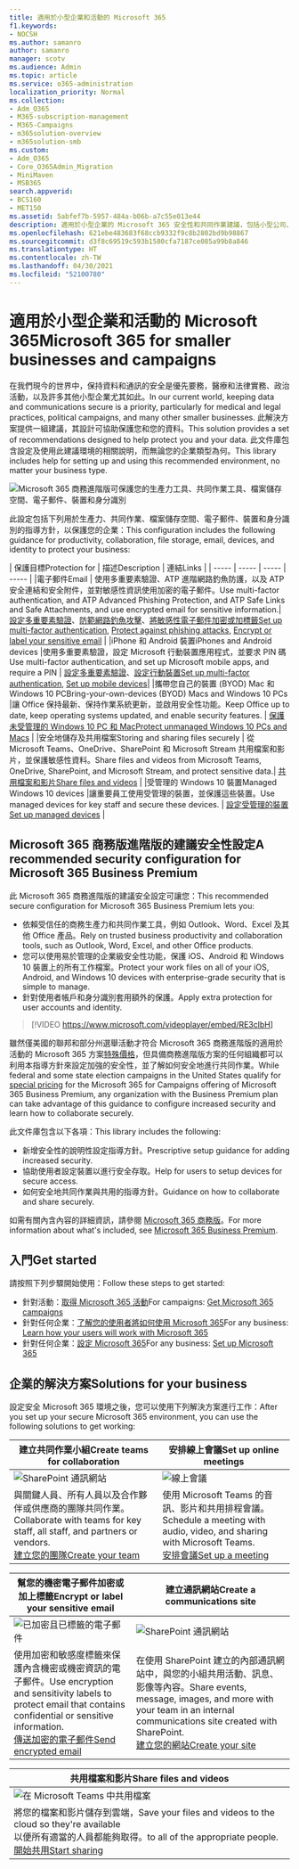 ```yaml
---
title: 適用於小型企業和活動的 Microsoft 365
f1.keywords:
- NOCSH
ms.author: samanro
author: samanro
manager: scotv
ms.audience: Admin
ms.topic: article
ms.service: o365-administration
localization_priority: Normal
ms.collection:
- Adm_O365
- M365-subscription-management
- M365-Campaigns
- m365solution-overview
- m365solution-smb
ms.custom:
- Adm_O365
- Core_O365Admin_Migration
- MiniMaven
- MSB365
search.appverid:
- BCS160
- MET150
ms.assetid: 5abfef7b-5957-484a-b06b-a7c55e013e44
description: 適用於小型企業的 Microsoft 365 安全性和共同作業建議，包括小型公司、實務和政治活動。
ms.openlocfilehash: 621ebe483683f68ccb9332f9c8b2802bd9b98867
ms.sourcegitcommit: d3f8c69519c593b1580cfa7187ce085a99b8a846
ms.translationtype: HT
ms.contentlocale: zh-TW
ms.lasthandoff: 04/30/2021
ms.locfileid: "52100780"
---
```

<a name="microsoft-365-for-smaller-businesses-and-campaigns"></a><span data-ttu-id="7b2e9-103">適用於小型企業和活動的 Microsoft 365</span><span class="sxs-lookup"><span data-stu-id="7b2e9-103">Microsoft 365 for smaller businesses and campaigns</span></span>
===========================

<span data-ttu-id="7b2e9-104">在我們現今的世界中，保持資料和通訊的安全是優先要務，醫療和法律實務、政治活動，以及許多其他小型企業尤其如此。</span><span class="sxs-lookup"><span data-stu-id="7b2e9-104">In our current world, keeping data and communications secure is a priority, particularly for medical and legal practices, political campaigns, and many other smaller businesses.</span></span> <span data-ttu-id="7b2e9-105">此解決方案提供一組建議，其設計可協助保護您和您的資料。</span><span class="sxs-lookup"><span data-stu-id="7b2e9-105">This solution provides a set of recommendations designed to help protect you and your data.</span></span> <span data-ttu-id="7b2e9-106">此文件庫包含設定及使用此建議環境的相關說明，而無論您的企業類型為何。</span><span class="sxs-lookup"><span data-stu-id="7b2e9-106">This library includes help for setting up and using this recommended environment, no matter your business type.</span></span>


![Microsoft 365 商務進階版可保護您的生產力工具、共同作業工具、檔案儲存空間、電子郵件、裝置和身分識別](../media/M365-WhatIsIt-SecurityFocus.png)

<span data-ttu-id="7b2e9-108">此設定包括下列用於生產力、共同作業、檔案儲存空間、電子郵件、裝置和身分識別的指導方針，以保護您的企業：</span><span class="sxs-lookup"><span data-stu-id="7b2e9-108">This configuration includes the following guidance for productivity, collaboration, file storage, email, devices, and identity to protect your business:</span></span>

| <span data-ttu-id="7b2e9-109">保護目標</span><span class="sxs-lookup"><span data-stu-id="7b2e9-109">Protection for</span></span> | <span data-ttu-id="7b2e9-110">描述</span><span class="sxs-lookup"><span data-stu-id="7b2e9-110">Description</span></span> | <span data-ttu-id="7b2e9-111">連結</span><span class="sxs-lookup"><span data-stu-id="7b2e9-111">Links</span></span> |
| ----- | ----- | ----- | ----- |
|<span data-ttu-id="7b2e9-112">電子郵件</span><span class="sxs-lookup"><span data-stu-id="7b2e9-112">Email</span></span> | <span data-ttu-id="7b2e9-113">使用多重要素驗證、ATP 進階網路釣魚防護，以及 ATP 安全連結和安全附件，並對敏感性資訊使用加密的電子郵件。</span><span class="sxs-lookup"><span data-stu-id="7b2e9-113">Use multi-factor authentication, and ATP Advanced Phishing Protection, and ATP Safe Links and Safe Attachments, and use encrypted email for sensitive information.</span></span>| <span data-ttu-id="7b2e9-114">[設定多重要素驗證](m365-campaigns-multifactor-authenication.md)、[防範網路釣魚攻擊](m365-campaigns-phishing-and-attacks.md)、[將敏感性電子郵件加密或加標籤](send-encrypted-email.md)</span><span class="sxs-lookup"><span data-stu-id="7b2e9-114">[Set up multi-factor authentication](m365-campaigns-multifactor-authenication.md), [Protect against phishing attacks](m365-campaigns-phishing-and-attacks.md), [Encrypt or label your sensitive email](send-encrypted-email.md)</span></span> |
|<span data-ttu-id="7b2e9-115">iPhone 和 Android 裝置</span><span class="sxs-lookup"><span data-stu-id="7b2e9-115">iPhones and Android devices</span></span> |<span data-ttu-id="7b2e9-116">使用多重要素驗證，設定 Microsoft 行動裝置應用程式，並要求 PIN 碼</span><span class="sxs-lookup"><span data-stu-id="7b2e9-116">Use multi-factor authentication, and set up Microsoft mobile apps, and require a PIN</span></span> | <span data-ttu-id="7b2e9-117">[設定多重要素驗證](m365-campaigns-multifactor-authenication.md)、[設定行動裝置](../business/set-up-mobile-devices.md?toc=/microsoft-365/campaigns/toc.json)</span><span class="sxs-lookup"><span data-stu-id="7b2e9-117">[Set up multi-factor authentication](m365-campaigns-multifactor-authenication.md), [Set up mobile devices](../business/set-up-mobile-devices.md?toc=/microsoft-365/campaigns/toc.json)</span></span>|
|<span data-ttu-id="7b2e9-118">攜帶您自己的裝置 (BYOD) Mac 和 Windows 10 PC</span><span class="sxs-lookup"><span data-stu-id="7b2e9-118">Bring-your-own-devices (BYOD) Macs and Windows 10 PCs</span></span> |<span data-ttu-id="7b2e9-119">讓 Office 保持最新、保持作業系統更新，並啟用安全性功能。</span><span class="sxs-lookup"><span data-stu-id="7b2e9-119">Keep Office up to date, keep operating systems updated, and enable security features.</span></span> | [<span data-ttu-id="7b2e9-120">保護未受管理的 Windows 10 PC 和 Mac</span><span class="sxs-lookup"><span data-stu-id="7b2e9-120">Protect unmanaged Windows 10 PCs and Macs</span></span>](m365-campaigns-protect-pcs-macs.md) |
|<span data-ttu-id="7b2e9-121">安全地儲存及共用檔案</span><span class="sxs-lookup"><span data-stu-id="7b2e9-121">Storing and sharing files securely</span></span> | <span data-ttu-id="7b2e9-122">從 Microsoft Teams、OneDrive、SharePoint 和 Microsoft Stream 共用檔案和影片，並保護敏感性資料。</span><span class="sxs-lookup"><span data-stu-id="7b2e9-122">Share files and videos from Microsoft Teams, OneDrive, SharePoint, and Microsoft Stream, and protect sensitive data.</span></span>| [<span data-ttu-id="7b2e9-123">共用檔案和影片</span><span class="sxs-lookup"><span data-stu-id="7b2e9-123">Share files and videos</span></span>](share-files-and-videos.md) |
|<span data-ttu-id="7b2e9-124">受管理的 Windows 10 裝置</span><span class="sxs-lookup"><span data-stu-id="7b2e9-124">Managed Windows 10 devices</span></span> |<span data-ttu-id="7b2e9-125">讓重要員工使用受管理的裝置，並保護這些裝置。</span><span class="sxs-lookup"><span data-stu-id="7b2e9-125">Use managed devices for key staff and secure these devices.</span></span> | [<span data-ttu-id="7b2e9-126">設定受管理的裝置</span><span class="sxs-lookup"><span data-stu-id="7b2e9-126">Set up managed devices</span></span>](../business/set-up-windows-devices.md?toc=/microsoft-365/campaigns/toc.json) |

<a name="a-recommended-security-configuration-for-microsoft-365-business-premium"></a><span data-ttu-id="7b2e9-127">Microsoft 365 商務版進階版的建議安全性設定</span><span class="sxs-lookup"><span data-stu-id="7b2e9-127">A recommended security configuration for Microsoft 365 Business Premium</span></span>
------------------------------------

<span data-ttu-id="7b2e9-128">此 Microsoft 365 商務進階版的建議安全設定可讓您：</span><span class="sxs-lookup"><span data-stu-id="7b2e9-128">This recommended secure configuration for Microsoft 365 Business Premium lets you:</span></span>

- <span data-ttu-id="7b2e9-129">依賴受信任的商務生產力和共同作業工具，例如 Outlook、Word、Excel 及其他 Office 產品。</span><span class="sxs-lookup"><span data-stu-id="7b2e9-129">Rely on trusted business productivity and collaboration tools, such as Outlook, Word, Excel, and other Office products.</span></span>
- <span data-ttu-id="7b2e9-130">您可以使用易於管理的企業級安全性功能，保護 iOS、Android 和 Windows 10 裝置上的所有工作檔案。</span><span class="sxs-lookup"><span data-stu-id="7b2e9-130">Protect your work files on all of your iOS, Android, and Windows 10 devices with enterprise-grade security that is simple to manage.</span></span>
- <span data-ttu-id="7b2e9-131">針對使用者帳戶和身分識別套用額外的保護。</span><span class="sxs-lookup"><span data-stu-id="7b2e9-131">Apply extra protection for user accounts and identity.</span></span>

> [!VIDEO https://www.microsoft.com/videoplayer/embed/RE3clbH]

<span data-ttu-id="7b2e9-132">雖然僅美國的聯邦和部分州選舉活動才符合 Microsoft 365 商務進階版的適用於活動的 Microsoft 365 方案[特殊價格](get-microsoft-365-campaigns.md)，但具備商務進階版方案的任何組織都可以利用本指導方針來設定加強的安全性，並了解如何安全地進行共同作業。</span><span class="sxs-lookup"><span data-stu-id="7b2e9-132">While federal and some state election campaigns in the United States qualify for [special pricing](get-microsoft-365-campaigns.md) for the Microsoft 365 for Campaigns offering of Microsoft 365 Business Premium, any organization with the Business Premium plan can take advantage of this guidance to configure increased security and learn how to collaborate securely.</span></span>

<span data-ttu-id="7b2e9-133">此文件庫包含以下各項：</span><span class="sxs-lookup"><span data-stu-id="7b2e9-133">This library includes the following:</span></span>

- <span data-ttu-id="7b2e9-134">新增安全性的說明性設定指導方針。</span><span class="sxs-lookup"><span data-stu-id="7b2e9-134">Prescriptive setup guidance for adding increased security.</span></span>
- <span data-ttu-id="7b2e9-135">協助使用者設定裝置以進行安全存取。</span><span class="sxs-lookup"><span data-stu-id="7b2e9-135">Help for users to setup devices for secure access.</span></span>
- <span data-ttu-id="7b2e9-136">如何安全地共同作業與共用的指導方針。</span><span class="sxs-lookup"><span data-stu-id="7b2e9-136">Guidance on how to collaborate and share securely.</span></span>

<span data-ttu-id="7b2e9-137">如需有關內含內容的詳細資訊，請參閱 [Microsoft 365 商務版](https://www.microsoft.com/microsoft-365/business)。</span><span class="sxs-lookup"><span data-stu-id="7b2e9-137">For more information about what's included, see [Microsoft 365 Business Premium](https://www.microsoft.com/microsoft-365/business).</span></span>

<a name="get-started"></a><span data-ttu-id="7b2e9-138">入門</span><span class="sxs-lookup"><span data-stu-id="7b2e9-138">Get started</span></span>
--------------------------

<span data-ttu-id="7b2e9-139">請按照下列步驟開始使用：</span><span class="sxs-lookup"><span data-stu-id="7b2e9-139">Follow these steps to get started:</span></span>

- <span data-ttu-id="7b2e9-140">針對活動：[取得 Microsoft 365 活動](get-microsoft-365-campaigns.md)</span><span class="sxs-lookup"><span data-stu-id="7b2e9-140">For campaigns: [Get Microsoft 365 campaigns](get-microsoft-365-campaigns.md)</span></span>
- <span data-ttu-id="7b2e9-141">針對任何企業：[了解您的使用者將如何使用 Microsoft 365](m365-campaigns-users.md)</span><span class="sxs-lookup"><span data-stu-id="7b2e9-141">For any business: [Learn how your users will work with Microsoft 365](m365-campaigns-users.md)</span></span>
- <span data-ttu-id="7b2e9-142">針對任何企業：[設定 Microsoft 365](microsoft-365-campaigns-setup-overview.md)</span><span class="sxs-lookup"><span data-stu-id="7b2e9-142">For any business: [Set up Microsoft 365](microsoft-365-campaigns-setup-overview.md)</span></span>

<a name="solutions-for-your-business"></a><span data-ttu-id="7b2e9-143">企業的解決方案</span><span class="sxs-lookup"><span data-stu-id="7b2e9-143">Solutions for your business</span></span>
--------------------------

<span data-ttu-id="7b2e9-144">設定安全 Microsoft 365 環境之後，您可以使用下列解決方案進行工作：</span><span class="sxs-lookup"><span data-stu-id="7b2e9-144">After you set up your secure Microsoft 365 environment, you can use the following solutions to get working:</span></span>

| <span data-ttu-id="7b2e9-145">建立共同作業小組</span><span class="sxs-lookup"><span data-stu-id="7b2e9-145">Create teams for collaboration</span></span> | <span data-ttu-id="7b2e9-146">安排線上會議</span><span class="sxs-lookup"><span data-stu-id="7b2e9-146">Set up online meetings</span></span> |
| ------------- | ------------- |
| ![SharePoint 通訊網站](../media/sm-m365-democracy-teams-collab.png) | ![線上會議](../media/m365-democracy-teams-meetings.png) |
| <span data-ttu-id="7b2e9-149">與關鍵人員、所有人員以及合作夥伴或供應商的團隊共同作業。</span><span class="sxs-lookup"><span data-stu-id="7b2e9-149">Collaborate with teams for key staff, all staff, and partners or vendors.</span></span><br>[<span data-ttu-id="7b2e9-150">建立您的團隊</span><span class="sxs-lookup"><span data-stu-id="7b2e9-150">Create your team</span></span>](create-teams-for-collaboration.md) | <span data-ttu-id="7b2e9-151">使用 Microsoft Teams 的音訊、影片和共用排程會議。</span><span class="sxs-lookup"><span data-stu-id="7b2e9-151">Schedule a meeting with audio, video, and sharing with Microsoft Teams.</span></span><br>[<span data-ttu-id="7b2e9-152">安排會議</span><span class="sxs-lookup"><span data-stu-id="7b2e9-152">Set up a meeting</span></span>](set-up-meetings.md) |

| <span data-ttu-id="7b2e9-153">幫您的機密電子郵件加密或加上標籤</span><span class="sxs-lookup"><span data-stu-id="7b2e9-153">Encrypt or label your sensitive email</span></span> | <span data-ttu-id="7b2e9-154">建立通訊網站</span><span class="sxs-lookup"><span data-stu-id="7b2e9-154">Create a communications site</span></span> |
| ------------- | ------------- |
| ![已加密且已標籤的電子郵件](../media/sm-m365-campaign-email-encrypt.png) | ![SharePoint 通訊網站](../media/sm-m365-democracy-comms-site.png) |
| <span data-ttu-id="7b2e9-157">使用加密和敏感度標籤來保護內含機密或機密資訊的電子郵件。</span><span class="sxs-lookup"><span data-stu-id="7b2e9-157">Use encryption and sensitivity labels to protect email that contains confidential or sensitive information.</span></span><br>[<span data-ttu-id="7b2e9-158">傳送加密的電子郵件</span><span class="sxs-lookup"><span data-stu-id="7b2e9-158">Send encrypted email</span></span>](send-encrypted-email.md) | <span data-ttu-id="7b2e9-159">在使用 SharePoint 建立的內部通訊網站中，與您的小組共用活動、訊息、影像等內容。</span><span class="sxs-lookup"><span data-stu-id="7b2e9-159">Share events, message, images, and more with your team in an internal communications site created with SharePoint.</span></span><br>[<span data-ttu-id="7b2e9-160">建立您的網站</span><span class="sxs-lookup"><span data-stu-id="7b2e9-160">Create your site</span></span>](create-communications-site.md) |

| <span data-ttu-id="7b2e9-161">共用檔案和影片</span><span class="sxs-lookup"><span data-stu-id="7b2e9-161">Share files and videos</span></span> |
| ------------- |
| ![在 Microsoft Teams 中共用檔案](../media/m365-democracy-teams-sharefiles.png) |
| <span data-ttu-id="7b2e9-163">將您的檔案和影片儲存到雲端，</span><span class="sxs-lookup"><span data-stu-id="7b2e9-163">Save your files and videos to the cloud so they're available</span></span> <br><span data-ttu-id="7b2e9-164">以便所有適當的人員都能夠取得。</span><span class="sxs-lookup"><span data-stu-id="7b2e9-164">to all of the appropriate people.</span></span><br>[<span data-ttu-id="7b2e9-165">開始共用</span><span class="sxs-lookup"><span data-stu-id="7b2e9-165">Start sharing</span></span>](share-files-and-videos.md) |
